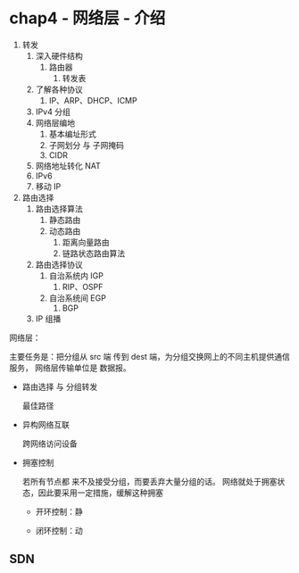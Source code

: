 # chap4 - 网络层 - 介绍

1. 转发
   1. 深入硬件结构
      1. 路由器
         1. 转发表
   2. 了解各种协议
      1. IP、ARP、DHCP、ICMP
   3. IPv4 分组
   4. 网络层编地
      1. 基本编址形式
      2. 子网划分 与 子网掩码
      3. CIDR
   5. 网络地址转化 NAT
   6. IPv6
   7. 移动 IP
2. 路由选择
   1. 路由选择算法
      1. 静态路由
      2. 动态路由
         1. 距离向量路由
         2. 链路状态路由算法
   2. 路由选择协议
      1. 自治系统内 IGP
         1. RIP、OSPF
      2. 自治系统间 EGP
         1. BGP
   3. IP 组播

网络层：

主要任务是：把分组从 src 端 传到 dest 端，为分组交换网上的不同主机提供通信服务，
网络层传输单位是 数据报。

- 路由选择 与 分组转发

  最佳路径

- 异构网络互联

  跨网络访问设备

- 拥塞控制

  若所有节点都 来不及接受分组，而要丢弃大量分组的话。
  网络就处于拥塞状态，因此要采用一定措施，缓解这种拥塞

  - 开环控制：静

  - 闭环控制：动

## SDN
